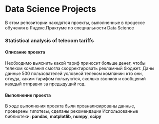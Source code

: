 # Data Science Projects
В этом репозитории находятся проекты, выполненные в процессе обучения в Яндекс.Практуме по специальности Data Science  

### Statistical analysis of telecom tariffs

#### Описание проекта

Необходимо выяснить какой тариф приносит больше денег, чтобы телеком компания смогла скорректировать рекламный бюджет.
Даны данные 500 пользователей условной телеком компании: кто они, откуда, каким тарифом пользуются, сколько звонков и сообщений каждый отправил за предыдущий год.

#### Выполнение проекта

В ходе выполнения проекта были проанализированы данные, проверены гипотезы, сделаны рекомендации
Использованные библиотеки: **pandas**, **matplotlib**, **numpy**, **scipy**
